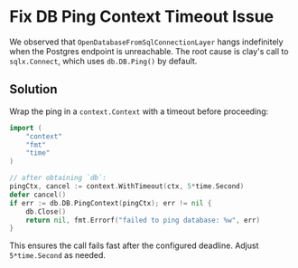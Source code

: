 # Fix DB Ping Context Timeout Issue

We observed that `OpenDatabaseFromSqlConnectionLayer` hangs indefinitely when the Postgres endpoint is unreachable. The root cause is clay's call to `sqlx.Connect`, which uses `db.DB.Ping()` by default.

## Solution

Wrap the ping in a `context.Context` with a timeout before proceeding:

```go
import (
    "context"
    "fmt"
    "time"
)

// after obtaining `db`:
pingCtx, cancel := context.WithTimeout(ctx, 5*time.Second)
defer cancel()
if err := db.DB.PingContext(pingCtx); err != nil {
    db.Close()
    return nil, fmt.Errorf("failed to ping database: %w", err)
}
```

This ensures the call fails fast after the configured deadline. Adjust `5*time.Second` as needed.
